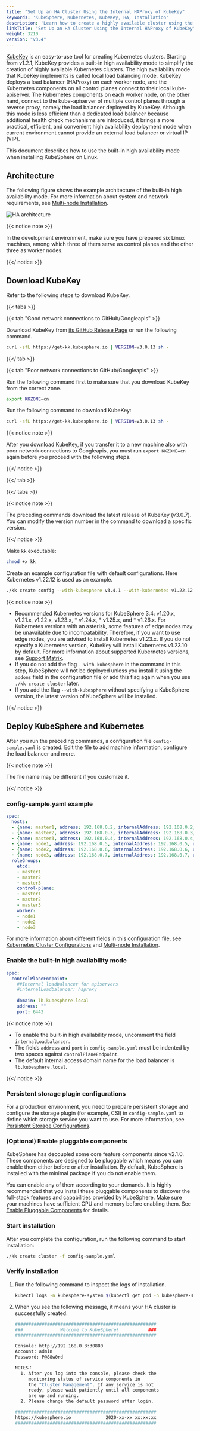 ```yaml
---
title: "Set Up an HA Cluster Using the Internal HAProxy of KubeKey"
keywords: 'KubeSphere, Kubernetes, KubeKey, HA, Installation'
description: 'Learn how to create a highly available cluster using the internal HAProxy of KubeKey.'
linkTitle: "Set Up an HA Cluster Using the Internal HAProxy of KubeKey"
weight: 3210
version: "v3.4"
---
```


[KubeKey](https://github.com/kubesphere/kubekey) is an easy-to-use tool for creating Kubernetes clusters. Starting from v1.2.1, KubeKey provides a built-in high availability mode to simplify the creation of highly available Kubernetes clusters. The high availability mode that KubeKey implements is called local load balancing mode. KubeKey deploys a load balancer (HAProxy) on each worker node, and the Kubernetes components on all control planes connect to their local kube-apiserver. The Kubernetes components on each worker node, on the other hand, connect to the kube-apiserver of multiple control planes through a reverse proxy, namely the load balancer deployed by KubeKey. Although this mode is less efficient than a dedicated load balancer because additional health check mechanisms are introduced, it brings a more practical, efficient, and convenient high availability deployment mode when current environment cannot provide an external load balancer or virtual IP (VIP).

This document describes how to use the built-in high availability mode when installing KubeSphere on Linux.

## Architecture

The following figure shows the example architecture of the built-in high availability mode. For more information about system and network requirements, see [Multi-node Installation](../../../installing-on-linux/introduction/multioverview/#step-1-prepare-linux-hosts).

![HA architecture](/images/docs/v3.x/zh-cn/installing-on-linux/introduction/internal-ha-configuration/internalLoadBalancer.png)

{{< notice note >}}

In the development environment, make sure you have prepared six Linux machines, among which three of them serve as control planes and the other three as worker nodes.

{{</ notice >}}

## Download KubeKey

Refer to the following steps to download KubeKey.

{{< tabs >}}

{{< tab "Good network connections to GitHub/Googleapis" >}}

Download KubeKey from [its GitHub Release Page](https://github.com/kubesphere/kubekey/releases) or run the following command.

```bash
curl -sfL https://get-kk.kubesphere.io | VERSION=v3.0.13 sh -
```

{{</ tab >}}

{{< tab "Poor network connections to GitHub/Googleapis" >}}

Run the following command first to make sure that you download KubeKey from the correct zone.

```bash
export KKZONE=cn
```

Run the following command to download KubeKey:

```bash
curl -sfL https://get-kk.kubesphere.io | VERSION=v3.0.13 sh -
```

{{< notice note >}}

After you download KubeKey, if you transfer it to a new machine also with poor network connections to Googleapis, you must run `export KKZONE=cn` again before you proceed with the following steps.

{{</ notice >}}

{{</ tab >}}

{{</ tabs >}}

{{< notice note >}}

The preceding commands download the latest release of KubeKey (v3.0.7). You can modify the version number in the command to download a specific version.

{{</ notice >}}

Make `kk` executable:

```bash
chmod +x kk
```

Create an example configuration file with default configurations. Here Kubernetes v1.22.12 is used as an example.

```bash
./kk create config --with-kubesphere v3.4.1 --with-kubernetes v1.22.12
```

{{< notice note >}}

- Recommended Kubernetes versions for KubeSphere 3.4: v1.20.x, v1.21.x, v1.22.x, v1.23.x, * v1.24.x, * v1.25.x, and * v1.26.x. For Kubernetes versions with an asterisk, some features of edge nodes may be unavailable due to incompatability. Therefore, if you want to use edge nodes, you are advised to install Kubernetes v1.23.x. If you do not specify a Kubernetes version, KubeKey will install Kubernetes v1.23.10 by default. For more information about supported Kubernetes versions, see [Support Matrix](../../../installing-on-linux/introduction/kubekey/#support-matrix).
- If you do not add the flag `--with-kubesphere` in the command in this step, KubeSphere will not be deployed unless you install it using the `addons` field in the configuration file or add this flag again when you use `./kk create cluster` later.
- If you add the flag `--with-kubesphere` without specifying a KubeSphere version, the latest version of KubeSphere will be installed.

{{</ notice >}}

## Deploy KubeSphere and Kubernetes

After you run the preceding commands, a configuration file `config-sample.yaml` is created. Edit the file to add machine information, configure the load balancer and more.

{{< notice note >}}

The file name may be different if you customize it.

{{</ notice >}}

### config-sample.yaml example

```yaml
spec:
  hosts:
  - {name: master1, address: 192.168.0.2, internalAddress: 192.168.0.2, user: ubuntu, password: Testing123}
  - {name: master2, address: 192.168.0.3, internalAddress: 192.168.0.3, user: ubuntu, password: Testing123}
  - {name: master3, address: 192.168.0.4, internalAddress: 192.168.0.4, user: ubuntu, password: Testing123}
  - {name: node1, address: 192.168.0.5, internalAddress: 192.168.0.5, user: ubuntu, password: Testing123}
  - {name: node2, address: 192.168.0.6, internalAddress: 192.168.0.6, user: ubuntu, password: Testing123}
  - {name: node3, address: 192.168.0.7, internalAddress: 192.168.0.7, user: ubuntu, password: Testing123}
  roleGroups:
    etcd:
    - master1
    - master2
    - master3
    control-plane:
    - master1
    - master2
    - master3
    worker:
    - node1
    - node2
    - node3
```

For more information about different fields in this configuration file, see [Kubernetes Cluster Configurations](../../../installing-on-linux/introduction/vars/) and [Multi-node Installation](../../../installing-on-linux/introduction/multioverview/#2-edit-the-configuration-file).

### Enable the built-in high availability mode 

```yaml
spec:
  controlPlaneEndpoint:
    ##Internal loadbalancer for apiservers
    #internalLoadbalancer: haproxy
    
    domain: lb.kubesphere.local
    address: ""
    port: 6443
```

{{< notice note >}}

- To enable the built-in high availability mode, uncomment the field `internalLoadbalancer`.
- The fields `address` and `port` in `config-sample.yaml` must be indented by two spaces against `controlPlaneEndpoint`.
- The default internal access domain name for the load balancer is `lb.kubesphere.local`.

{{</ notice >}}

### Persistent storage plugin configurations

For a production environment, you need to prepare persistent storage and configure the storage plugin (for example, CSI) in `config-sample.yaml` to define which storage service you want to use. For more information, see [Persistent Storage Configurations](../../../installing-on-linux/persistent-storage-configurations/understand-persistent-storage/).

### (Optional) Enable pluggable components

KubeSphere has decoupled some core feature components since v2.1.0. These components are designed to be pluggable which means you can enable them either before or after installation. By default, KubeSphere is installed with the minimal package if you do not enable them.

You can enable any of them according to your demands. It is highly recommended that you install these pluggable components to discover the full-stack features and capabilities provided by KubeSphere. Make sure your machines have sufficient CPU and memory before enabling them. See [Enable Pluggable Components](../../../pluggable-components/) for details.

### Start installation

After you complete the configuration, run the following command to start installation:

```bash
./kk create cluster -f config-sample.yaml
```

### Verify installation

1. Run the following command to inspect the logs of installation.

   ```bash
   kubectl logs -n kubesphere-system $(kubectl get pod -n kubesphere-system -l 'app in (ks-install, ks-installer)' -o jsonpath='{.items[0].metadata.name}') -f
   ```

2. When you see the following message, it means your HA cluster is successfully created.

   ```bash
   #####################################################
   ###              Welcome to KubeSphere!           ###
   #####################################################
   
   Console: http://192.168.0.3:30880
   Account: admin
   Password: P@88w0rd
   
   NOTES：
     1. After you log into the console, please check the
        monitoring status of service components in
        the "Cluster Management". If any service is not
        ready, please wait patiently until all components
        are up and running.
     2. Please change the default password after login.
   
   #####################################################
   https://kubesphere.io             2020-xx-xx xx:xx:xx
   #####################################################
   ```
